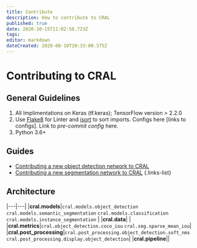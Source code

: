 ```yaml
---
title: Contribute
description: How to contribute to CRAL
published: true
date: 2020-10-15T11:02:58.723Z
tags: 
editor: markdown
dateCreated: 2020-08-10T20:33:00.375Z
---
```


# Contributing to CRAL

## **General Guidelines**

1. All Implimentations on Keras (tf.keras); TensorFlow version > 2.2.0
1. Use [Flake8](https://pypi.org/project/flake8/) for Linter and [isort](https://pypi.org/project/isort/) to sort imports. Configs here [links to configs]. Link to *pre-commit config* here.
1. Python 3.6+ 

## Guides

- [Contributing a new object detection network to CRAL](/contribute/object-detection)
- [Contributing a new segmentation network to CRAL](/contribute/segmentation)
{.links-list}

## Architecture

|---|---|
|**cral.models**|`cral.models.object_detection` `cral.models.semantic_segmentation` `cral.models.classification` `cral.models.instance_segmentation` |
|**cral.data**| |
|**cral.metrics**|`cral.object_detection.coco_iou` `cral.seg.sparse_mean_iou`|
|**cral.post_processing**|`cral.post_processing.object_detection.soft_nms` `cral.post_processing.display.object_detection`|
|**cral.pipeline**||
